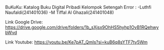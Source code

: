 BuKuKu: Katalog Buku Digital Pribadi Kelompok Setengah Error : -Luthfi Naufaldi(241401036) -M Tiffal Al Ghazali(241401048)

Link Google Drive: https://drive.google.com/drive/folders/1b_sXjsx9OhHS5hyhp1OvB1RQehwybWvd

Link Youtube: https://youtu.be/Ke7pAT_QmIs?si=kuB6q8sYTF7ty5Wm
